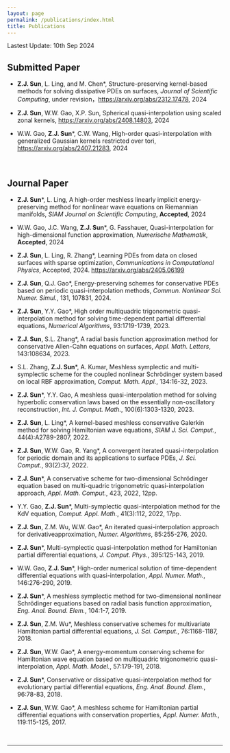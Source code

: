 ```yaml
---
layout: page
permalink: /publications/index.html
title: Publications
---
```


Lastest Update: 10th Sep 2024

## Submitted Paper

- **Z.J. Sun**, L. Ling, and M. Chen\*, Structure-preserving kernel-based methods for solving dissipative PDEs on surfaces, *Journal of Scientific Computing*, under revision，https://arxiv.org/abs/2312.17478, 2024

- **Z.J. Sun**, W.W. Gao, X.P. Sun, Spherical quasi-interpolation using scaled zonal kernels, https://arxiv.org/abs/2408.14803, 2024

- W.W. Gao, **Z.J. Sun**\*, C.W. Wang, High-order quasi-interpolation with generalized Gaussian kernels restricted over tori, https://arxiv.org/abs/2407.21283, 2024

  <br>

## Journal Paper
- **Z.J. Sun**\*, L. Ling, A high-order meshless linearly implicit energy-preserving method for nonlinear wave equations on Riemannian manifolds, *SIAM Journal on Scientific Computing*, **Accepted**, 2024

- W.W. Gao, J.C. Wang, **Z.J. Sun**\*, G. Fasshauer, Quasi-interpolation for high-dimensional function approximation, *Numerische Mathematik*,  **Accepted**, 2024

- **Z.J. Sun**, L. Ling, R. Zhang\*, Learning PDEs from data on closed surfaces with sparse optimization, *Communications in Computational Physics*, Accepted, 2024. https://arxiv.org/abs/2405.06199

- **Z.J. Sun**, Q.J. Gao\*, Energy-preserving schemes for conservative PDEs based on periodic quasi-interpolation methods, *Commun. Nonlinear Sci. Numer. Simul.*, 131, 107831, 2024.

- **Z.J. Sun**, Y.Y. Gao\*, High order multiquadric trigonometric quasi-interpolation method for solving time-dependent partial differential equations, *Numerical Algorithms*, 93:1719-1739, 2023.

- **Z.J. Sun**, S.L. Zhang\*, A radial basis function approximation method for conservative Allen-Cahn equations on surfaces, *Appl. Math. Letters*, 143:108634, 2023.

- S.L. Zhang, **Z.J. Sun**\*, A. Kumar, Meshless symplectic and multi-symplectic scheme for the coupled nonlinear Schrödinger system based on local RBF approximation, *Comput. Math. Appl.*, 134:16-32, 2023.

- **Z.J. Sun**\*, Y.Y. Gao, A meshless quasi-interpolation method for solving hyperbolic conservation laws based on the essentially non-oscillatory reconstruction, *Int. J. Comput. Math.*, 100(6):1303-1320, 2023.

- **Z.J. Sun**, L. Ling\*, A kernel-based meshless conservative Galerkin method for solving Hamiltonian wave equations, *SIAM J. Sci. Comput.*, 44(4):A2789-2807, 2022.

- **Z.J. Sun**, W.W. Gao, R. Yang\*, A convergent iterated quasi-interpolation for periodic domain and its applications to surface PDEs, *J. Sci. Comput.*, 93(2):37, 2022.

- **Z.J. Sun**\*, A conservative scheme for two-dimensional Schrödinger equation based on multi-quadric trigonometric quasi-interpolation approach, *Appl. Math. Comput.*, 423, 2022, 12pp.

- Y.Y. Gao, **Z.J. Sun**\*, Multi-symplectic quasi-interpolation method for the KdV equation, *Comput. Appl. Math.*, 41(3):112, 2022, 17pp.

- **Z.J. Sun**, Z.M. Wu, W.W. Gao\*, An iterated quasi-interpolation approach for derivativeapproximation, *Numer. Algorithms*, 85:255-276, 2020.

- **Z.J. Sun**\*, Multi-symplectic quasi-interpolation method for Hamiltonian partial differential equations, *J. Comput. Phys.*, 395:125-143, 2019.

- W.W. Gao, **Z.J. Sun**\*, High-order numerical solution of time-dependent differential equations with quasi-interpolation, *Appl. Numer. Math.*, 146:276-290, 2019.

- **Z.J. Sun**\*, A meshless symplectic method for two-dimensional nonlinear Schrödinger equations based on radial basis function approximation, *Eng. Anal. Bound. Elem.*, 104:1-7, 2019.

- **Z.J. Sun**, Z.M. Wu\*, Meshless conservative schemes for multivariate Hamiltonian partial differential equations, *J. Sci. Comput.*, 76:1168-1187, 2018.

- **Z.J. Sun**, W.W. Gao\*, A energy-momentum conserving scheme for Hamiltonian wave equation based on multiquadric trigonometric quasi-interpolation, *Appl. Math. Model.*, 57:179-191, 2018.

- **Z.J. Sun**\*, Conservative or dissipative quasi-interpolation method for evolutionary partial differential equations, *Eng. Anal. Bound. Elem.*, 96:78-83, 2018.

- **Z.J. Sun**, W.W. Gao\*, A meshless scheme for Hamiltonian partial differential equations with conservation properties, *Appl. Numer. Math.*, 119:115-125, 2017.

  <br>

---


